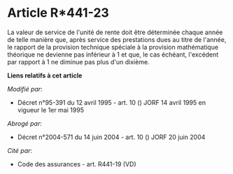 # Article R*441-23

La valeur de service de l'unité de rente doit être déterminée chaque année de telle manière que, après service des
prestations dues au titre de l'année, le rapport de la provision technique spéciale à la provision mathématique théorique ne
devienne pas inférieur à 1 et que, le cas échéant, l'excédent par rapport à 1 ne diminue pas plus d'un dixième.

**Liens relatifs à cet article**

_Modifié par_:

  - Décret n°95-391 du 12 avril 1995 - art. 10 () JORF 14 avril 1995 en vigueur le 1er mai 1995

_Abrogé par_:

  - Décret n°2004-571 du 14 juin 2004 - art. 10 () JORF 20 juin 2004

_Cité par_:

  - Code des assurances - art. R441-19 (VD)
